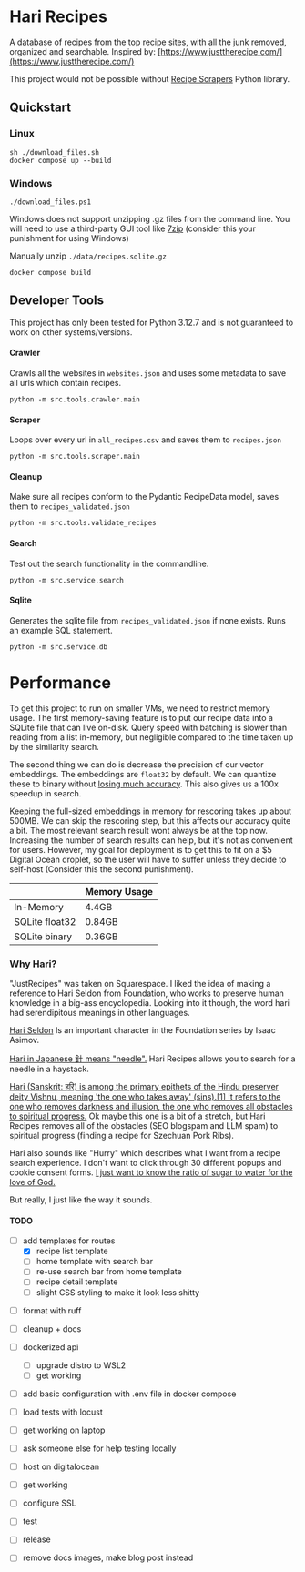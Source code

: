 # Hari Recipes 

A database of recipes from the top recipe sites, with all the junk removed, organized and searchable.
Inspired by: [https://www.justtherecipe.com/](https://www.justtherecipe.com/)

This project would not be possible without [Recipe Scrapers](https://github.com/hhursev/recipe-scrapers) Python library.

## Quickstart

### Linux

```shell
sh ./download_files.sh
docker compose up --build
```

### Windows

```shell
./download_files.ps1
```

Windows does not support unzipping .gz files from the command line. You will need
to use a third-party GUI tool like [7zip](https://7-zip.org/download.html) (consider this your punishment for using Windows)  

Manually unzip `./data/recipes.sqlite.gz`

```shell
docker compose build
```

## Developer Tools

This project has only been tested for Python 3.12.7 and is not guaranteed to work on other systems/versions.

#### Crawler

Crawls all the websites in `websites.json` and uses some metadata to save all urls which contain recipes.

```shell
python -m src.tools.crawler.main
```

#### Scraper

Loops over every url in `all_recipes.csv` and saves them to `recipes.json`

```shell
python -m src.tools.scraper.main
```

#### Cleanup

Make sure all recipes conform to the Pydantic RecipeData model, saves them to `recipes_validated.json`

```shell
python -m src.tools.validate_recipes
```

#### Search

Test out the search functionality in the commandline.

```shell 
python -m src.service.search
```

#### Sqlite

Generates the sqlite file from `recipes_validated.json` if none exists. Runs an example SQL statement.

```shell 
python -m src.service.db
```

# Performance

To get this project to run on smaller VMs, we need to restrict memory usage. The first memory-saving feature is to put our recipe data into a SQLite file that can live on-disk. Query speed with batching is slower than reading from a list in-memory, but negligible compared to the time taken up by the similarity search.

The second thing we can do is decrease the precision of our vector embeddings. The embeddings are `float32` by default. We can quantize these to binary without [losing much accuracy](https://emschwartz.me/binary-vector-embeddings-are-so-cool/). This also gives us a 100x speedup in search.  

Keeping the full-sized embeddings in memory for rescoring takes up about 500MB. We can skip the rescoring step, but this affects our accuracy quite a bit. The most relevant search result wont always be at the top now. Increasing the number of search results can help, but it's not as convenient for users. However, my goal for deployment is to get this to fit on a $5 Digital Ocean droplet, so the user will have to suffer unless they decide to self-host (Consider this the second punishment).

|                 | Memory Usage |
|-----------------|--------------|
| In-Memory       | 4.4GB        |
| SQLite float32  | 0.84GB       |
| SQLite binary   | 0.36GB       |

### Why Hari?

"JustRecipes" was taken on Squarespace. I liked the idea of making a reference to Hari Seldon from Foundation, who works to preserve human knowledge in a big-ass encyclopedia.
Looking into it though, the word hari had serendipitous meanings in other languages.

[Hari Seldon](https://en.wikipedia.org/wiki/Hari_Seldon) Is an important character in the Foundation series by Isaac Asimov.  

[Hari in Japanese 針 means "needle".](https://www.tanoshiijapanese.com/dictionary/entry_details.cfm?entry_id=35150) Hari Recipes allows you to search for a needle in a haystack.  

[Hari (Sanskrit: हरि) is among the primary epithets of the Hindu preserver deity Vishnu, meaning 'the one who takes away' (sins).[1] It refers to the one who removes darkness and illusion, the one who removes all obstacles to spiritual progress.](https://en.wikipedia.org/wiki/Hari) 
Ok maybe this one is a bit of a stretch, but Hari Recipes removes all of the obstacles (SEO blogspam and LLM spam) to spiritual progress (finding a recipe for Szechuan Pork Ribs).

Hari also sounds like "Hurry" which describes what I want from a recipe search experience. I don't want to click through 30 different popups and cookie consent forms. [I just want to know the ratio of sugar to water for the love of God.](https://www.youtube.com/shorts/rOXt7HDCn2o)

But really, I just like the way it sounds.



#### TODO
<!-- https://realpython.com/primer-on-jinja-templating/#render-your-first-jinja-template -->
- [ ] add templates for routes
    - [x] recipe list template
    - [ ] home template with search bar
    - [ ] re-use search bar from home template
    - [ ] recipe detail template
    - [ ] slight CSS styling to make it look less shitty
<!-- http://bettermotherfuckingwebsite.com/ -->
<!-- https://evenbettermotherfucking.website/ -->
- [ ] format with ruff
- [ ] cleanup + docs

- [ ] dockerized api
    - [ ] upgrade distro to WSL2
    - [ ] get working
- [ ] add basic configuration with .env file in docker compose
- [ ] load tests with locust
- [ ] get working on laptop
- [ ] ask someone else for help testing locally

- [ ] host on digitalocean
- [ ] get working
- [ ] configure SSL
- [ ] test
- [ ] release
- [ ] remove docs images, make blog post instead